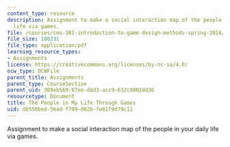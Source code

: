 ```yaml
---
content_type: resource
description: Assignment to make a social interaction map of the people in your daily
  life via games.
file: /courses/cms-301-introduction-to-game-design-methods-spring-2016/db556bed56adf709002bfe61f9d79c11_MITCMS_301S16_Assigment1.pdf
file_size: 180231
file_type: application/pdf
learning_resource_types:
- Assignments
license: https://creativecommons.org/licenses/by-nc-sa/4.0/
ocw_type: OCWFile
parent_title: Assignments
parent_type: CourseSection
parent_uid: 309eb569-67ee-ddd3-acc9-632c9802dd36
resourcetype: Document
title: The People in My Life Through Games
uid: db556bed-56ad-f709-002b-fe61f9d79c11
---
```

Assignment to make a social interaction map of the people in your daily life via games.